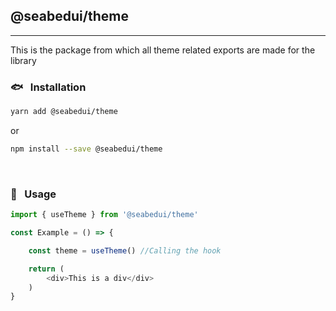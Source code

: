 ## @seabedui/theme
---

This is the package from which all theme related exports are made for the library

### 🐟 &nbsp; Installation

```sh
yarn add @seabedui/theme
```
or
```sh
npm install --save @seabedui/theme
```

<br/>

### 🐬 &nbsp; Usage

```typescript
import { useTheme } from '@seabedui/theme'

const Example = () => {

    const theme = useTheme() //Calling the hook

    return (
        <div>This is a div</div>
    )
}
```


